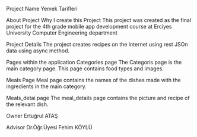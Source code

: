 Project Name
Yemek Tarifleri

About Project
Why I create this Project
This project was created as the final project for the 4th grade mobile app development course at Erciyes University Computer Engineering department

Project Details
The project creates recipes on the internet using rest JSOn data using async method.

Pages within the application
Categories page
The Categoris page is the main category page. This page contains food types and images.

Meals Page
Meal page contains the names of the dishes made with the ingredients in the main category.

Meals_detai page
The meal_details page contains the picture and recipe of the relevant dish.

Owner
Ertuğrul ATAŞ

Advisor
Dr.Öğr.Üyesi Fehim KÖYLÜ
